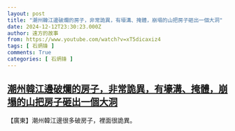 ```yaml
---
layout: post
title: "潮州韓江邊破爛的房子，非常詭異，有壕溝、掩體，崩塌的山把房子砸出一個大洞"
date: 2024-12-12T23:30:23.000Z
author: 遠方的故事
from: https://www.youtube.com/watch?v=xT5dicaxiz4
tags: [ 石炳锋 ]
comments: True
categories: [ 石炳锋 ]
---
```

<!--1734046223000-->
[潮州韓江邊破爛的房子，非常詭異，有壕溝、掩體，崩塌的山把房子砸出一個大洞](https://www.youtube.com/watch?v=xT5dicaxiz4)
------

<div>
【廣東】潮州韓江邊很多破房子，裡面很詭異。
</div>
